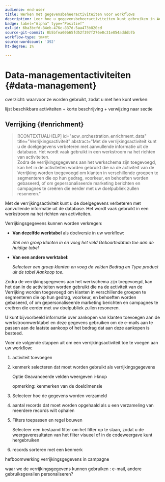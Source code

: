 ```yaml
---
audience: end-user
title: Werken met gegevensbeheeractiviteiten voor workflows
description: Leer hoe u gegevensbeheeractiviteiten kunt gebruiken in Adobe Campaign Web-workflows
badge: label="Alpha" type="Positief"
exl-id: 6ba3bcfd-84eb-476c-837d-5aa473b820cd
source-git-commit: 0b5bfea60b65fd52f397f276e0c31e854adddb7b
workflow-type: tm+mt
source-wordcount: '392'
ht-degree: 1%

---
```


# Data-managementactiviteiten {#data-management}

overzicht: waarvoor ze worden gebruikt, zodat u met hen kunt werken

lijst beschikbare activiteiten + korte beschrijving + verwijzing naar sectie

## Verrijking {#enrichment}

>[!CONTEXTUALHELP]
>id="acw_orchestration_enrichment_data"
>title="Verrijkingsactiviteit"
>abstract="Met de verrijkingsactiviteit kunt u de doelgegevens verbeteren met aanvullende informatie uit de database. Het wordt vaak gebruikt in een werkstroom na het richten van activiteiten.<br/>Zodra de verrijkingsgegevens aan het werkschema zijn toegevoegd, kan het in de activiteiten worden gebruikt die na de activiteit van de Verrijking worden toegevoegd om klanten in verschillende groepen te segmenteren die op hun gedrag, voorkeur, en behoeften worden gebaseerd, of om gepersonaliseerde marketing berichten en campagnes te creëren die eerder met uw doelpubliek zullen resoneren."

Met de verrijkingsactiviteit kunt u de doelgegevens verbeteren met aanvullende informatie uit de database. Het wordt vaak gebruikt in een werkstroom na het richten van activiteiten.

Verrijkingsgegevens kunnen worden verkregen:

* **Van dezelfde werktabel** als doelversie in uw workflow:

   *Stel een groep klanten in en voeg het veld Geboortedatum toe aan de huidige tabel*

* **Van een andere werktabel**:

   *Selecteer een groep klanten en voeg de velden Bedrag en Type product uit de tabel Aankoop toe*.

Zodra de verrijkingsgegevens aan het werkschema zijn toegevoegd, kan het dan in de activiteiten worden gebruikt die na de activiteit van de Verrijking worden toegevoegd om klanten in verschillende groepen te segmenteren die op hun gedrag, voorkeur, en behoeften worden gebaseerd, of om gepersonaliseerde marketing berichten en campagnes te creëren die eerder met uw doelpubliek zullen resoneren.

U kunt bijvoorbeeld informatie over aankopen van klanten toevoegen aan de werkstroomwerktabel en deze gegevens gebruiken om de e-mails aan te passen aan de laatste aankoop of het bedrag dat aan deze aankopen is besteed.

Voer de volgende stappen uit om een verrijkingsactiviteit toe te voegen aan uw workflow:

1. activiteit toevoegen
1. kenmerk selecteren dat moet worden gebruikt als verrijkingsgegevens

   Optie Geavanceerde velden weergeven i-knop

   opmerking: kenmerken van de doeldimensie

1. Selecteer hoe de gegevens worden verzameld
1. aantal records dat moet worden opgehaald als u een verzameling van meerdere records wilt ophalen
1. Filters toepassen en regel bouwen

   Selecteer een bestaand filter om het filter op te slaan, zodat u de weergaveresultaten van het filter visueel of in de codeweergave kunt hergebruiken

1. records sorteren met een kenmerk

hefboomwerking verrijkingsgegevens in campagne

waar we de verrijkingsgegevens kunnen gebruiken : e-mail, andere gebruiksgevallen personaliseren?

